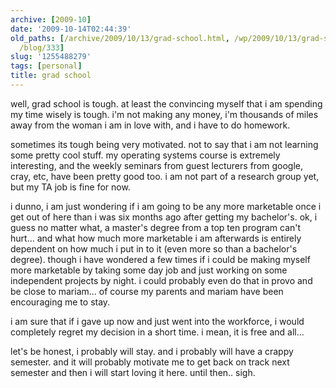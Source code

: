 ```yaml
---
archive: [2009-10]
date: '2009-10-14T02:44:39'
old_paths: [/archive/2009/10/13/grad-school.html, /wp/2009/10/13/grad-school/, /2009/10/13/grad-school/,
  /blog/333]
slug: '1255488279'
tags: [personal]
title: grad school
---
```


well, grad school is tough. at least the convincing myself that i am
spending my time wisely is tough. i'm not making any money, i'm thousands
of miles away from the woman i am in love with, and i have to do homework.

sometimes its tough being very motivated. not to say that i am not
learning some pretty cool stuff. my operating systems course is extremely
interesting, and the weekly seminars from guest lecturers from google,
cray, etc, have been pretty good too. i am not part of a research group
yet, but my TA job is fine for now.

i dunno, i am just wondering if i am going to be any more marketable once
i get out of here than i was six months ago after getting my bachelor's.
ok, i guess no matter what, a master's degree from a top ten program can't
hurt... and what how much more marketable i am afterwards is entirely
dependent on how much i put in to it (even more so than a bachelor's
degree). though i have wondered a few times if i could be making myself
more marketable by taking some day job and just working on some
independent projects by night. i could probably even do that in provo and
be close to mariam... of course my parents and mariam have been
encouraging me to stay.

i am sure that if i gave up now and just went into the workforce, i would
completely regret my decision in a short time. i mean, it is free and
all...

let's be honest, i probably will stay. and i probably will have a crappy
semester. and it will probably motivate me to get back on track next
semester and then i will start loving it here. until then.. sigh.

